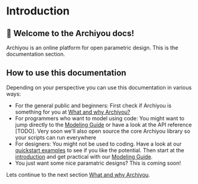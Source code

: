 # Introduction

## 👋 Welcome to the Archiyou docs!

Archiyou is an online platform for open parametric design. This is the documentation section. 

## How to use this documentation

Depending on your perspective you can use this documentation in various ways:

* For the general public and beginners: First check if Archiyou is something for you at [What and why Archiyou?](./why-archiyou.md)
* For programmers who want to model using code: You might want to jump directly to the [Modeling Guide](../modeling/index.md) or have a look at the API reference [TODO]. Very soon we'll also open source the core Archiyou library so your scripts can run everywhere
* For designers: You might not be used to coding. Have a look at our [quickstart examples](../quickstart/index.md) to see if you like the potential. Then start at the [introduction](./why-archiyou.md) and get practical with our [Modeling Guide](../modeling/index.md).
* You just want some nice paramatric designs? This is coming soon!

Lets continue to the next section [What and why Archiyou](./why-archiyou.md).
